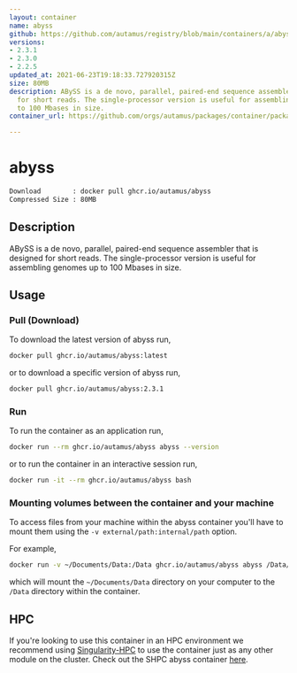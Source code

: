 ```yaml
---
layout: container
name: abyss
github: https://github.com/autamus/registry/blob/main/containers/a/abyss/spack.yaml
versions:
- 2.3.1
- 2.3.0
- 2.2.5
updated_at: 2021-06-23T19:18:33.727920315Z
size: 80MB
description: ABySS is a de novo, parallel, paired-end sequence assembler that is designed
  for short reads. The single-processor version is useful for assembling genomes up
  to 100 Mbases in size.
container_url: https://github.com/orgs/autamus/packages/container/package/abyss

---
```

# abyss
```bash 
Download        : docker pull ghcr.io/autamus/abyss
Compressed Size : 80MB
```

## Description
ABySS is a de novo, parallel, paired-end sequence assembler that is designed for short reads. The single-processor version is useful for assembling genomes up to 100 Mbases in size.

## Usage
### Pull (Download)
To download the latest version of abyss run,

```bash
docker pull ghcr.io/autamus/abyss:latest
```

or to download a specific version of abyss run,

```bash
docker pull ghcr.io/autamus/abyss:2.3.1
```
### Run
To run the container as an application run,
```bash
docker run --rm ghcr.io/autamus/abyss abyss --version
```

or to run the container in an interactive session run,
```bash
docker run -it --rm ghcr.io/autamus/abyss bash
```

### Mounting volumes between the container and your machine
To access files from your machine within the abyss container you'll have to mount them using the `-v external/path:internal/path` option.

For example,
```bash
docker run -v ~/Documents/Data:/Data ghcr.io/autamus/abyss abyss /Data/myData.csv
```
which will mount the `~/Documents/Data` directory on your computer to the `/Data` directory within the container.

## HPC
If you're looking to use this container in an HPC environment we recommend using [Singularity-HPC](https://singularity-hpc.readthedocs.io) to use the container just as any other module on the cluster. Check out the SHPC abyss container [here](https://singularityhub.github.io/singularity-hpc/r/ghcr.io-autamus-abyss/).